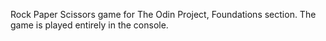 Rock Paper Scissors game for The Odin Project, Foundations section.
The game is played entirely in the console.